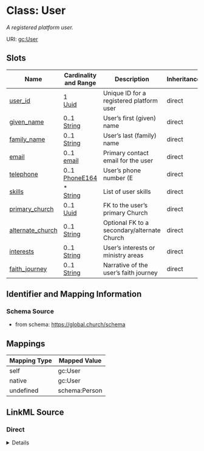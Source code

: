 

# Class: User 


_A registered platform user._





URI: [gc:User](https://global.church/schema/User)










<!-- no inheritance hierarchy -->


## Slots

| Name | Cardinality and Range | Description | Inheritance |
| ---  | --- | --- | --- |
| [user_id](user_id.md) | 1 <br/> [Uuid](Uuid.md) | Unique ID for a registered platform user | direct |
| [given_name](given_name.md) | 0..1 <br/> [String](String.md) | User’s first (given) name | direct |
| [family_name](family_name.md) | 0..1 <br/> [String](String.md) | User’s last (family) name | direct |
| [email](email.md) | 0..1 <br/> [email](email.md) | Primary contact email for the user | direct |
| [telephone](telephone.md) | 0..1 <br/> [PhoneE164](PhoneE164.md) | User’s phone number (E | direct |
| [skills](skills.md) | * <br/> [String](String.md) | List of user skills | direct |
| [primary_church](primary_church.md) | 0..1 <br/> [Uuid](Uuid.md) | FK to the user’s primary Church | direct |
| [alternate_church](alternate_church.md) | 0..1 <br/> [String](String.md) | Optional FK to a secondary/alternate Church | direct |
| [interests](interests.md) | 0..1 <br/> [String](String.md) | User’s interests or ministry areas | direct |
| [faith_journey](faith_journey.md) | 0..1 <br/> [String](String.md) | Narrative of the user’s faith journey | direct |










## Identifier and Mapping Information






### Schema Source


* from schema: https://global.church/schema




## Mappings

| Mapping Type | Mapped Value |
| ---  | ---  |
| self | gc:User |
| native | gc:User |
| undefined | schema:Person |






## LinkML Source

<!-- TODO: investigate https://stackoverflow.com/questions/37606292/how-to-create-tabbed-code-blocks-in-mkdocs-or-sphinx -->

### Direct

<details>
```yaml
name: User
description: A registered platform user.
in_subset:
- user_core
- public
from_schema: https://global.church/schema
mappings:
- schema:Person
rank: 1000
slots:
- user_id
- given_name
- family_name
- email
- telephone
- skills
- primary_church
- alternate_church
- interests
- faith_journey

```
</details>

### Induced

<details>
```yaml
name: User
description: A registered platform user.
in_subset:
- user_core
- public
from_schema: https://global.church/schema
mappings:
- schema:Person
rank: 1000
attributes:
  user_id:
    name: user_id
    description: Unique ID for a registered platform user.
    comments:
    - 'This is the stable, system-issued identifier for a user.

      It is used as the primary key and as the target of foreign keys in related tables.

      Must be a valid UUID (v4 recommended). Never reuse or recycle a user_id.

      '
    examples:
    - value: 550e8400-e29b-41d4-a716-446655440000
      description: Example UUID for a user record.
    - value: 3fa85f64-5717-4562-b3fc-2c963f66afa6
      description: Another valid UUID.
    from_schema: https://global.church/schema
    exact_mappings:
    - schema:identifier
    rank: 1000
    identifier: true
    alias: user_id
    owner: User
    domain_of:
    - User
    range: uuid
  given_name:
    name: given_name
    description: User’s first (given) name.
    comments:
    - 'Use the person’s preferred first name. Do not include middle names or initials
      here.

      For organizations or teams, this slot should be left empty.

      '
    examples:
    - value: Ava
      description: Simple given name.
    - value: Jean-Luc
      description: Hyphenated given name.
    in_subset:
    - user_core
    - pii
    from_schema: https://global.church/schema
    exact_mappings:
    - schema:givenName
    rank: 1000
    alias: given_name
    owner: User
    domain_of:
    - User
    range: string
  family_name:
    name: family_name
    description: User’s last (family) name.
    comments:
    - 'Store the surname only. Do not include suffixes (e.g., Jr., III) or prefixes
      (e.g., Dr.).

      If the person has a single name, leave this blank and use given_name only.

      '
    examples:
    - value: Sikute
      description: Standard family name.
    - value: O'Neil
      description: Family name with punctuation.
    in_subset:
    - user_core
    - pii
    from_schema: https://global.church/schema
    exact_mappings:
    - schema:familyName
    rank: 1000
    alias: family_name
    owner: User
    domain_of:
    - User
    range: string
  email:
    name: email
    description: Primary contact email for the user.
    comments:
    - 'Must satisfy the `email` scalar pattern (simplified RFC 5322).

      Use the address the user prefers for platform communication.

      For church emails discovered via scraping, use `scraped_email` on EnrichedData
      instead.

      '
    examples:
    - value: trent@example.org
      description: Typical user email.
    - value: ava.smith+globalchurch@gmail.com
      description: Address with plus-tag.
    in_subset:
    - user_core
    - internal
    - pii
    from_schema: https://global.church/schema
    exact_mappings:
    - schema:email
    rank: 1000
    alias: email
    owner: User
    domain_of:
    - User
    range: email
  telephone:
    name: telephone
    description: User’s phone number (E.164).
    comments:
    - 'Store numbers in E.164 format (e.g., +14155552671). Country code is required.

      Do not include spaces, parentheses, or dashes. For church phone, use `phone`
      slot.

      '
    examples:
    - value: '+13105551234'
      description: US number in E.164 format.
    - value: '+442071838750'
      description: UK number in E.164 format.
    in_subset:
    - internal
    - pii
    from_schema: https://global.church/schema
    exact_mappings:
    - schema:telephone
    rank: 1000
    alias: telephone
    owner: User
    domain_of:
    - User
    range: phone_e164
  skills:
    name: skills
    description: List of user skills.
    comments:
    - 'Use a controlled list where possible (e.g., “photography”, “youth_ministry”,
      “python”).

      This slot is multivalued—store each skill as a separate list item.

      '
    examples:
    - value: '["photography", "youth_ministry", "python"]'
      description: Three discrete skills as a JSON array string.
    in_subset:
    - internal
    from_schema: https://global.church/schema
    exact_mappings:
    - schema:skills
    rank: 1000
    alias: skills
    owner: User
    domain_of:
    - User
    range: string
    multivalued: true
  primary_church:
    name: primary_church
    description: FK to the user’s primary Church.
    comments:
    - 'Points to `Church.church_id`. Use when a user affiliates with a single congregation.

      If the user participates at multiple churches, consider also setting `alternate_church`.

      '
    examples:
    - value: a4b7b3a1-2c6e-4b0a-8c0a-2d6e5c9a2f11
      description: UUID of the primary church.
    in_subset:
    - internal
    from_schema: https://global.church/schema
    rank: 1000
    alias: primary_church
    owner: User
    domain_of:
    - User
    range: uuid
  alternate_church:
    name: alternate_church
    description: Optional FK to a secondary/alternate Church.
    comments:
    - 'Points to `Church.church_id`. Use when a user has a secondary affiliation

      (e.g., a campus they visit occasionally). Leave empty if not applicable.

      '
    examples:
    - value: 3fa85f64-5717-4562-b3fc-2c963f66afa6
      description: UUID of an alternate church.
    - value: 00000000-0000-0000-0000-000000000000
      description: Empty/placeholder not valid—use null instead.
    from_schema: https://global.church/schema
    rank: 1000
    alias: alternate_church
    owner: User
    domain_of:
    - User
    range: string
  interests:
    name: interests
    description: User’s interests or ministry areas.
    comments:
    - 'Free text or tags describing ministry passions (e.g., “missions”, “children”,
      “tech”).

      Prefer consistent tagging conventions to improve searchability.

      '
    examples:
    - value: missions, photography, discipleship
      description: Comma-separated input that will be normalized.
    - value: youth_ministry
      description: Single interest term.
    in_subset:
    - internal
    from_schema: https://global.church/schema
    exact_mappings:
    - schema:interest
    rank: 1000
    alias: interests
    owner: User
    domain_of:
    - User
    range: string
  faith_journey:
    name: faith_journey
    description: Narrative of the user’s faith journey.
    comments:
    - 'Long-form text. May include testimony, baptism date, or ministry milestones.

      Avoid storing sensitive counseling notes in this field.

      '
    examples:
    - value: Came to faith in 2016; baptized in 2017; serving in college ministry.
      description: Concise narrative.
    - value: Exploring faith; interested in Alpha course.
      description: Short current-state note.
    in_subset:
    - internal
    from_schema: https://global.church/schema
    rank: 1000
    alias: faith_journey
    owner: User
    domain_of:
    - User
    range: string

```
</details>